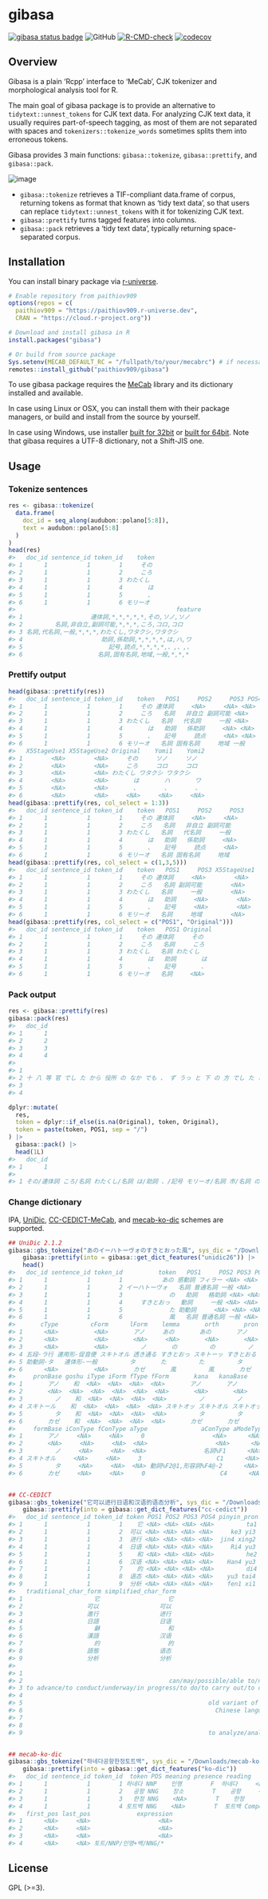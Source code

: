 
<!-- README.md is generated from README.Rmd. Please edit that file -->

# gibasa

<!-- badges: start -->

[![gibasa status
badge](https://paithiov909.r-universe.dev/badges/gibasa)](https://paithiov909.r-universe.dev)
![GitHub](https://img.shields.io/github/license/paithiov909/gibasa)
[![R-CMD-check](https://github.com/paithiov909/gibasa/workflows/R-CMD-check/badge.svg)](https://github.com/paithiov909/gibasa/actions)
[![codecov](https://codecov.io/gh/paithiov909/gibasa/branch/main/graph/badge.svg)](https://codecov.io/gh/paithiov909/gibasa)
<!-- badges: end -->

## Overview

Gibasa is a plain ‘Rcpp’ interface to ‘MeCab’, CJK tokenizer and
morphological analysis tool for R.

The main goal of gibasa package is to provide an alternative to
`tidytext::unnest_tokens` for CJK text data. For analyzing CJK text
data, it usually requires part-of-speech tagging, as most of them are
not separated with spaces and `tokenizers::tokenize_words` sometimes
splits them into erroneous tokens.

Gibasa provides 3 main functions: `gibasa::tokenize`,
`gibasa::prettify`, and `gibasa::pack`.

![image](man/figures/tidytext_fig5_1_mod.drawio.png)

- `gibasa::tokenize` retrieves a TIF-compliant data.frame of corpus,
  returning tokens as format that known as ‘tidy text data’, so that
  users can replace `tidytext::unnest_tokens` with it for tokenizing CJK
  text.
- `gibasa::prettify` turns tagged features into columns.
- `gibasa::pack` retrieves a ‘tidy text data’, typically returning
  space-separated corpus.

## Installation

You can install binary package via
[r-universe](https://paithiov909.r-universe.dev/ui#package:gibasa).

``` r
# Enable repository from paithiov909
options(repos = c(
  paithiov909 = "https://paithiov909.r-universe.dev",
  CRAN = "https://cloud.r-project.org"))

# Download and install gibasa in R
install.packages("gibasa")

# Or build from source package
Sys.setenv(MECAB_DEFAULT_RC = "/fullpath/to/your/mecabrc") # if necessary
remotes::install_github("paithiov909/gibasa")
```

To use gibasa package requires the
[MeCab](https://taku910.github.io/mecab/) library and its dictionary
installed and available.

In case using Linux or OSX, you can install them with their package
managers, or build and install from the source by yourself.

In case using Windows, use installer [built for
32bit](https://drive.google.com/uc?export=download&id=0B4y35FiV1wh7WElGUGt6ejlpVXc)
or [built for
64bit](https://github.com/ikegami-yukino/mecab/releases/tag/v0.996.2).
Note that gibasa requires a UTF-8 dictionary, not a Shift-JIS one.

## Usage

### Tokenize sentences

``` r
res <- gibasa::tokenize(
  data.frame(
    doc_id = seq_along(audubon::polano[5:8]),
    text = audubon::polano[5:8]
  )
)
head(res)
#>   doc_id sentence_id token_id    token
#> 1      1           1        1     その
#> 2      1           1        2     ころ
#> 3      1           1        3 わたくし
#> 4      1           1        4       は
#> 5      1           1        5       、
#> 6      1           1        6 モリーオ
#>                                             feature
#> 1                   連体詞,*,*,*,*,*,その,ソノ,ソノ
#> 2         名詞,非自立,副詞可能,*,*,*,ころ,コロ,コロ
#> 3 名詞,代名詞,一般,*,*,*,わたくし,ワタクシ,ワタクシ
#> 4                      助詞,係助詞,*,*,*,*,は,ハ,ワ
#> 5                        記号,読点,*,*,*,*,、,、,、
#> 6                     名詞,固有名詞,地域,一般,*,*,*
```

### Prettify output

``` r
head(gibasa::prettify(res))
#>   doc_id sentence_id token_id    token   POS1     POS2     POS3 POS4
#> 1      1           1        1     その 連体詞     <NA>     <NA> <NA>
#> 2      1           1        2     ころ   名詞   非自立 副詞可能 <NA>
#> 3      1           1        3 わたくし   名詞   代名詞     一般 <NA>
#> 4      1           1        4       は   助詞   係助詞     <NA> <NA>
#> 5      1           1        5       、   記号     読点     <NA> <NA>
#> 6      1           1        6 モリーオ   名詞 固有名詞     地域 一般
#>   X5StageUse1 X5StageUse2 Original    Yomi1    Yomi2
#> 1        <NA>        <NA>     その     ソノ     ソノ
#> 2        <NA>        <NA>     ころ     コロ     コロ
#> 3        <NA>        <NA> わたくし ワタクシ ワタクシ
#> 4        <NA>        <NA>       は       ハ       ワ
#> 5        <NA>        <NA>       、       、       、
#> 6        <NA>        <NA>     <NA>     <NA>     <NA>
head(gibasa::prettify(res, col_select = 1:3))
#>   doc_id sentence_id token_id    token   POS1     POS2     POS3
#> 1      1           1        1     その 連体詞     <NA>     <NA>
#> 2      1           1        2     ころ   名詞   非自立 副詞可能
#> 3      1           1        3 わたくし   名詞   代名詞     一般
#> 4      1           1        4       は   助詞   係助詞     <NA>
#> 5      1           1        5       、   記号     読点     <NA>
#> 6      1           1        6 モリーオ   名詞 固有名詞     地域
head(gibasa::prettify(res, col_select = c(1,3,5)))
#>   doc_id sentence_id token_id    token   POS1     POS3 X5StageUse1
#> 1      1           1        1     その 連体詞     <NA>        <NA>
#> 2      1           1        2     ころ   名詞 副詞可能        <NA>
#> 3      1           1        3 わたくし   名詞     一般        <NA>
#> 4      1           1        4       は   助詞     <NA>        <NA>
#> 5      1           1        5       、   記号     <NA>        <NA>
#> 6      1           1        6 モリーオ   名詞     地域        <NA>
head(gibasa::prettify(res, col_select = c("POS1", "Original")))
#>   doc_id sentence_id token_id    token   POS1 Original
#> 1      1           1        1     その 連体詞     その
#> 2      1           1        2     ころ   名詞     ころ
#> 3      1           1        3 わたくし   名詞 わたくし
#> 4      1           1        4       は   助詞       は
#> 5      1           1        5       、   記号       、
#> 6      1           1        6 モリーオ   名詞     <NA>
```

### Pack output

``` r
res <- gibasa::prettify(res)
gibasa::pack(res)
#>   doc_id
#> 1      1
#> 2      2
#> 3      3
#> 4      4
#>                                                                                                                                                                                                                                                                                                                                                                                                                                                                                                                                                                                                                                                                                                                                                                                                                                                                                                                                                                                                                                             text
#> 1                                                                                                                                                                                                                                                                                                                                                                                                                                                                                                                                                                                                                                                                                                                                                                                                                                                                                                                                                                     その ころ わたくし は 、 モリーオ 市 の 博物 局 に 勤め て 居り まし た 。
#> 2 十 八 等 官 でし た から 役所 の なか でも 、 ず うっ と 下 の 方 でし た し 俸給 も ほんの わずか でし た が 、 受持ち が 標本 の 採集 や 整理 で 生れ 付き 好き な こと でし た から 、 わたくし は 毎日 ずいぶん 愉快 に はたらき まし た 。 殊に その ころ 、 モリーオ 市 で は 競馬 場 を 植物 園 に 拵え 直す と いう ので 、 その 景色 の いい まわり に アカシヤ を 植え込ん だ 広い 地面 が 、 切符 売場 や 信号 所 の 建物 の つい た まま 、 わたくし ども の 役所 の 方 へ まわっ て 来 た もの です から 、 わたくし は すぐ 宿直 という 名前 で 月賦 で 買っ た 小さな 蓄音器 と 二 十 枚 ばかり の レコード を もっ て 、 その 番小屋 に ひとり 住む こと に なり まし た 。 わたくし は そこ の 馬 を 置く 場所 に 板 で 小さな し きい を つけ て 一疋 の 山羊 を 飼い まし た 。 毎朝 その 乳 を しぼっ て つめたい パン を ひたし て た べ 、 それ から 黒い 革 の かばん へ すこし の 書類 や 雑誌 を 入れ 、 靴 も きれい に みがき 、 並木 の ポプラ の 影法師 を 大股 にわたって 市 の 役所 へ 出 て 行く の でし た 。
#> 3                                                                                                                                                                                                                                                                                                                                                                                                                                                                                                                                                                                                                                                                                                                                                                                                                                                                          あの イーハトーヴォ の すきとおっ た 風 、 夏 で も 底 に 冷た さ を もつ 青い そら 、 うつくしい 森 で 飾ら れ た モリーオ 市 、 郊外 の ぎらぎら ひかる 草 の 波 。
#> 4                                                                                                                                                                                                                                                                                                                                                                                                                                                                                                                                           また その なか で いっしょ に なっ た たくさん の ひと たち 、 ファゼーロ と ロザーロ 、 羊 飼 の ミーロ や 、 顔 の 赤い こども たち 、 地主 の テーモ 、 山猫 博士 の ボーガント・デストゥパーゴ など 、 いま この 暗い 巨 き な 石 の 建物 の なか で 考え て いる と 、 みんな むかし 風 の なつかしい 青い 幻 燈 の よう に 思わ れ ます 。 で は 、 わたくし は いつか の 小さな み だし を つけ ながら 、 しずか に あの 年 の イーハトーヴォ の 五月 から 十月 まで を 書きつけ ましょ う 。

dplyr::mutate(
  res,
  token = dplyr::if_else(is.na(Original), token, Original),
  token = paste(token, POS1, sep = "/")
) |>
  gibasa::pack() |>
  head(1L)
#>   doc_id
#> 1      1
#>                                                                                                                                                                      text
#> 1 その/連体詞 ころ/名詞 わたくし/名詞 は/助詞 、/記号 モリーオ/名詞 市/名詞 の/助詞 博物/名詞 局/名詞 に/助詞 勤める/動詞 て/助詞 居る/動詞 ます/助動詞 た/助動詞 。/記号
```

### Change dictionary

IPA, [UniDic](https://clrd.ninjal.ac.jp/unidic/),
[CC-CEDICT-MeCab](https://github.com/ueda-keisuke/CC-CEDICT-MeCab), and
[mecab-ko-dic](https://bitbucket.org/eunjeon/mecab-ko-dic/src/master/)
schemes are supported.

``` r
## UniDic 2.1.2
gibasa::gbs_tokenize("あのイーハトーヴォのすきとおった風", sys_dic = "/Downloads/unidic-lite") |> 
    gibasa::prettify(into = gibasa::get_dict_features("unidic26")) |> 
    head()
#>   doc_id sentence_id token_id          token   POS1     POS2 POS3 POS4
#> 1      1           1        1           あの 感動詞 フィラー <NA> <NA>
#> 2      1           1        2 イーハトーヴォ   名詞 普通名詞 一般 <NA>
#> 3      1           1        3             の   助詞   格助詞 <NA> <NA>
#> 4      1           1        4     すきとおっ   動詞     一般 <NA> <NA>
#> 5      1           1        5             た 助動詞     <NA> <NA> <NA>
#> 6      1           1        6             風   名詞 普通名詞 一般 <NA>
#>       cType         cForm      lForm    lemma       orth       pron   orthBase
#> 1      <NA>          <NA>       アノ     あの       あの       アノ       あの
#> 2      <NA>          <NA>       <NA>     <NA>       <NA>       <NA>       <NA>
#> 3      <NA>          <NA>         ノ       の         の         ノ         の
#> 4 五段-ラ行 連用形-促音便 スキトオル 透き通る すきとおっ スキトーッ すきとおる
#> 5 助動詞-タ   連体形-一般         タ       た         た         タ         た
#> 6      <NA>          <NA>       カゼ       風         風       カゼ         風
#>     pronBase goshu iType iForm fType fForm       kana   kanaBase       form
#> 1       アノ    和  <NA>  <NA>  <NA>  <NA>       アノ       アノ       アノ
#> 2       <NA>  <NA>  <NA>  <NA>  <NA>  <NA>       <NA>       <NA>       <NA>
#> 3         ノ    和  <NA>  <NA>  <NA>  <NA>         ノ         ノ         ノ
#> 4 スキトール    和  <NA>  <NA>  <NA>  <NA> スキトオッ スキトオル スキトオッ
#> 5         タ    和  <NA>  <NA>  <NA>  <NA>         タ         タ         タ
#> 6       カゼ    和  <NA>  <NA>  <NA>  <NA>       カゼ       カゼ       カゼ
#>     formBase iConType fConType aType               aConType aModeType
#> 1       アノ     <NA>     <NA>     0                   <NA>      <NA>
#> 2       <NA>     <NA>     <NA>  <NA>                   <NA>      <NA>
#> 3         ノ     <NA>     <NA>  <NA>                名詞%F1      <NA>
#> 4 スキトオル     <NA>     <NA>     3                     C1      <NA>
#> 5         タ     <NA>     <NA>  <NA> 動詞%F2@1,形容詞%F4@-2      <NA>
#> 6       カゼ     <NA>     <NA>     0                     C4      <NA>


## CC-CEDICT
gibasa::gbs_tokenize("它可以进行日语和汉语的语态分析", sys_dic = "/Downloads/cc-cedict") |> 
    gibasa::prettify(into = gibasa::get_dict_features("cc-cedict"))
#>   doc_id sentence_id token_id token POS1 POS2 POS3 POS4 pinyin_pron
#> 1      1           1        1    它 <NA> <NA> <NA> <NA>         ta1
#> 2      1           1        2  可以 <NA> <NA> <NA> <NA>     ke3 yi3
#> 3      1           1        3  进行 <NA> <NA> <NA> <NA>  jin4 xing2
#> 4      1           1        4  日语 <NA> <NA> <NA> <NA>     Ri4 yu3
#> 5      1           1        5    和 <NA> <NA> <NA> <NA>         he2
#> 6      1           1        6  汉语 <NA> <NA> <NA> <NA>    Han4 yu3
#> 7      1           1        7    的 <NA> <NA> <NA> <NA>         di4
#> 8      1           1        8  语态 <NA> <NA> <NA> <NA>    yu3 tai4
#> 9      1           1        9  分析 <NA> <NA> <NA> <NA>    fen1 xi1
#>   traditional_char_form simplified_char_form
#> 1                    它                   它
#> 2                  可以                 可以
#> 3                  進行                 进行
#> 4                  日語                 日语
#> 5                    龢                   和
#> 6                  漢語                 汉语
#> 7                    的                   的
#> 8                  語態                 语态
#> 9                  分析                 分析
#>                                                                              definition
#> 1                                                                                   it/
#> 2                                         can/may/possible/able to/not bad/pretty good/
#> 3 to advance/to conduct/underway/in progress/to do/to carry out/to carry on/to execute/
#> 4                                                                    Japanese language/
#> 5                                                    old variant of 和[he2]/harmonious/
#> 6                                                      Chinese language/CL:門|门[men2]/
#> 7                                                                            aim/clear/
#> 8                                                                      voice (grammar)/
#> 9                                                    to analyze/analysis/CL:個|个[ge4]/


## mecab-ko-dic
gibasa::gbs_tokenize("하네다공항한정토트백", sys_dic = "/Downloads/mecab-ko-dic") |> 
    gibasa::prettify(into = gibasa::get_dict_features("ko-dic"))
#>   doc_id sentence_id token_id  token POS meaning presence reading     type
#> 1      1           1        1 하네다 NNP    인명        F  하네다     <NA>
#> 2      1           1        2   공항 NNG    장소        T    공항     <NA>
#> 3      1           1        3   한정 NNG    <NA>        T    한정     <NA>
#> 4      1           1        4 토트백 NNG    <NA>        T  토트백 Compound
#>   first_pos last_pos             expression
#> 1      <NA>     <NA>                   <NA>
#> 2      <NA>     <NA>                   <NA>
#> 3      <NA>     <NA>                   <NA>
#> 4      <NA>     <NA> 토트/NNP/인명+백/NNG/*
```

## License

GPL (\>=3).
